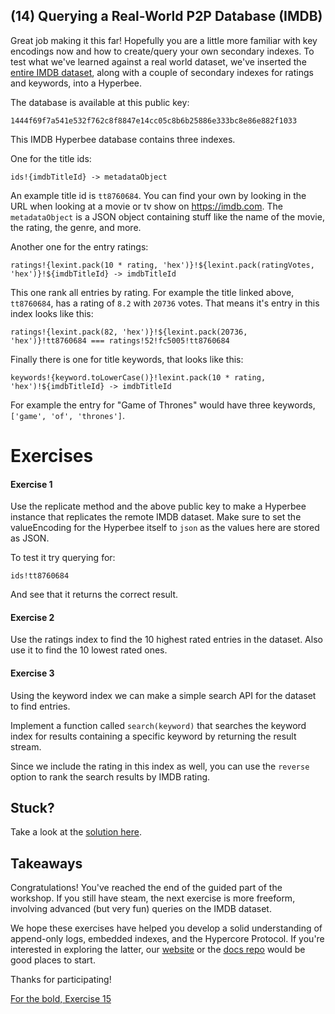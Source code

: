 ## (14) Querying a Real-World P2P Database (IMDB)

Great job making it this far! Hopefully you are a little more familiar with key encodings now and how to create/query your own secondary indexes.
To test what we've learned against a real world dataset, we've inserted the [entire IMDB dataset](https://www.imdb.com/interfaces/), along with a couple of secondary indexes for ratings and keywords, into a Hyperbee.

The database is available at this public key:

```
1444f69f7a541e532f762c8f8847e14cc05c8b6b25886e333bc8e86e882f1033
```

This IMDB Hyperbee database contains three indexes.

One for the title ids:

```
ids!{imdbTitleId} -> metadataObject
```

An example title id is `tt8760684`. You can find your own by looking in the URL when looking at a movie or tv show on https://imdb.com.
The `metadataObject` is a JSON object containing stuff like the name of the movie, the rating, the genre, and more.

Another one for the entry ratings:

```
ratings!{lexint.pack(10 * rating, 'hex')}!${lexint.pack(ratingVotes, 'hex')}!${imdbTitleId} -> imdbTitleId
```

This one rank all entries by rating.
For example the title linked above, `tt8760684`, has a rating of `8.2` with `20736` votes. That means it's entry in this index looks like this:

```
ratings!{lexint.pack(82, 'hex')}!${lexint.pack(20736, 'hex')}!tt8760684 === ratings!52!fc5005!tt8760684
```

Finally there is one for title keywords, that looks like this:

```
keywords!{keyword.toLowerCase()}!lexint.pack(10 * rating, 'hex')!${imdbTitleId} -> imdbTitleId
```

For example the entry for "Game of Thrones" would have three keywords, `['game', 'of', 'thrones']`.

# Exercises

#### Exercise 1

Use the replicate method and the above public key to make a Hyperbee instance that replicates the remote IMDB dataset.
Make sure to set the valueEncoding for the Hyperbee itself to `json` as the values here are stored as JSON.

To test it try querying for:

```
ids!tt8760684
```

And see that it returns the correct result.

#### Exercise 2

Use the ratings index to find the 10 highest rated entries in the dataset.
Also use it to find the 10 lowest rated ones.

#### Exercise 3

Using the keyword index we can make a simple search API for the dataset to find entries.

Implement a function called `search(keyword)` that searches the keyword index for results containing a specific keyword by returning the result stream.

Since we include the rating in this index as well, you can use the `reverse` option to rank the search results by IMDB rating.

## Stuck?

Take a look at the [solution here](/solutions/14/index.js).

## Takeaways

Congratulations! You've reached the end of the guided part of the workshop. If you still have steam, the next exercise is more freeform, involving advanced (but very fun) queries on the IMDB dataset.

We hope these exercises have helped you develop a solid understanding of append-only logs, embedded indexes, and the Hypercore Protocol. If you're interested in exploring the latter, our [website](https://hypercore-protocol.org) or the [docs repo](https://github.com/hypercore-protocol/docs) would be good places to start.

Thanks for participating!

[For the bold, Exercise 15](15.md)